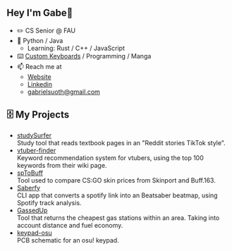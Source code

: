 ## Hey I'm Gabe👋
- ✏️ CS Senior @ FAU
- 🐍 Python / Java 
  - Learning: Rust / C++ / JavaScript
- ⌨️ [Custom Keyboards](https://www.youtube.com/channel/UCVN_abNTG75kVE_T3sbCDnw) / Programming / Manga 
- 📫 Reach me at
  - [Website](https://akukerang.com/)
  - [Linkedin](https://www.linkedin.com/in/gabriel-suoth/)
  - gabrielsuoth@gmail.com

## 🗄️ My Projects
- [studySurfer](https://github.com/akukerang/StudySurfer) <br/>
Study tool that reads textbook pages in an "Reddit stories TikTok style".
- [vtuber-finder](https://github.com/akukerang/vtuber-finder) <br/>
Keyword recommendation system for vtubers, using the top 100 keywords from their wiki page.
- [spToBuff](https://github.com/akukerang/sptobuff) <br/>
Tool used to compare CS:GO skin prices from Skinport and Buff.163.
- [Saberfy](https://github.com/akukerang/Saberfy) <br/>
CLI app that converts a spotify link into an Beatsaber beatmap, using Spotify track analysis.
- [GassedUp](https://github.com/akukerang/GassedUp) <br/>
Tool that returns the cheapest gas stations within an area. Taking into account distance and fuel economy.
- [keypad-osu](https://github.com/akukerang/keypad-osu) <br />
PCB schematic for an osu! keypad.

